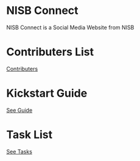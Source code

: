 # NISB Connect
NISB Connect is a Social Media Website from NISB

# Contributers List
[Contributers](https://github.com/nisbweb/nisbconnect/blob/master/contributers.md)

# Kickstart Guide
[See Guide](https://github.com/nisbweb/nisbconnect/blob/master/kickstart.md)

# Task List
[See Tasks](https://github.com/nisbweb/nisbconnect/blob/master/tasklist.md)
